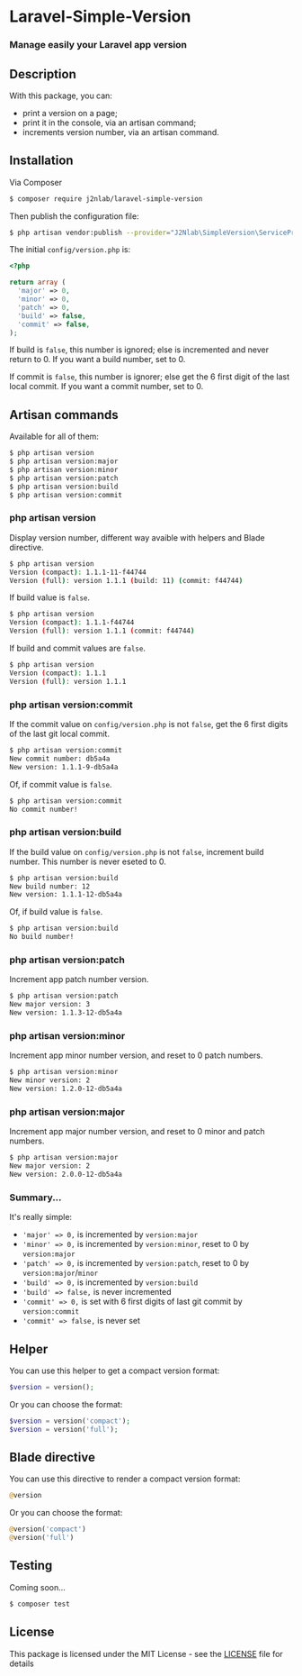 # Laravel-Simple-Version
### Manage easily your Laravel app version

## Description

With this package, you can:
- print a version on a page;
- print it in the console, via an artisan command;
- increments version number, via an artisan command.

## Installation

Via Composer

``` bash
$ composer require j2nlab/laravel-simple-version
```

Then publish the configuration file:

``` bash
$ php artisan vendor:publish --provider="J2Nlab\SimpleVersion\ServiceProvider"
```

The initial `config/version.php` is:

``` php
<?php

return array (
  'major' => 0,
  'minor' => 0,
  'patch' => 0,
  'build' => false,
  'commit' => false,
);
```

If build is `false`, this number is ignored; else is incremented and never return to 0. If you want a build number, set to 0.

If commit is `false`, this number is ignorer; else get the 6 first digit of the last local commit. If you want a commit number, set to 0.

## Artisan commands

Available for all of them:

``` bash
$ php artisan version         
$ php artisan version:major   
$ php artisan version:minor   
$ php artisan version:patch   
$ php artisan version:build   
$ php artisan version:commit  
``` 

### php artisan version

Display version number, different way avaible with helpers and Blade directive.

``` bash
$ php artisan version    
Version (compact): 1.1.1-11-f44744
Version (full): version 1.1.1 (build: 11) (commit: f44744)
```

If build value is `false`.

``` bash
$ php artisan version    
Version (compact): 1.1.1-f44744
Version (full): version 1.1.1 (commit: f44744)
```

If build and commit values are `false`.
 
``` bash
$ php artisan version    
Version (compact): 1.1.1
Version (full): version 1.1.1
```

### php artisan version:commit

If the commit value on `config/version.php` is not `false`, get the 6 first digits of the last git local commit.

``` bash
$ php artisan version:commit
New commit number: db5a4a
New version: 1.1.1-9-db5a4a
```

Of, if commit value is `false`.

``` bash
$ php artisan version:commit
No commit number!
```

### php artisan version:build

If the build value on `config/version.php` is not `false`, increment build number. This number is never eseted to 0.

``` bash
$ php artisan version:build
New build number: 12
New version: 1.1.1-12-db5a4a
```

Of, if build value is `false`.

``` bash
$ php artisan version:build
No build number!
```

### php artisan version:patch

Increment app patch number version.

``` bash
$ php artisan version:patch
New major version: 3
New version: 1.1.3-12-db5a4a
```

### php artisan version:minor

Increment app minor number version, and reset to 0 patch numbers.

``` bash
$ php artisan version:minor
New minor version: 2
New version: 1.2.0-12-db5a4a
```

### php artisan version:major

Increment app major number version, and reset to 0 minor and patch numbers.

``` bash
$ php artisan version:major
New major version: 2
New version: 2.0.0-12-db5a4a
```

### Summary...

It's really simple:

 - `'major' => 0,`      is incremented by `version:major`
 - `'minor' => 0,`      is incremented by `version:minor`, reset to 0 by `version:major`
 - `'patch' => 0,`      is incremented by `version:patch`, reset to 0 by `version:major`/`minor`
 - `'build' => 0,`      is incremented by `version:build`
 - `'build' => false,`  is never incremented
 - `'commit' => 0,`     is set with 6 first digits of last git commit by `version:commit`
 - `'commit' => false,` is never set

## Helper

You can use this helper to get a compact version format:

``` php
$version = version();
```

Or you can choose the format:

``` php
$version = version('compact');
$version = version('full');
```

## Blade directive

You can use this directive to render a compact version format:

``` php
@version
```

Or you can choose the format:

``` php
@version('compact')
@version('full')
```

## Testing

Coming soon...

``` bash
$ composer test
```

## License

This package is licensed under the MIT License - see the [LICENSE](LICENSE.md) file for details

